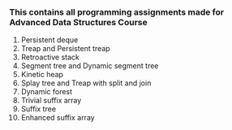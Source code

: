 ### This contains all programming assignments made for Advanced Data Structures Course

1. Persistent deque
2. Treap and Persistent treap
3. Retroactive stack
4. Segment tree and Dynamic segment tree
5. Kinetic heap
6. Splay tree and Treap with split and join
7. Dynamic forest
8. Trivial suffix array
9. Suffix tree
10. Enhanced suffix array
